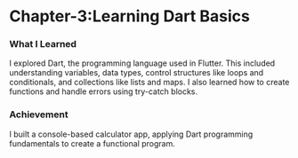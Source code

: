 # Chapter-3:Learning Dart Basics
### What I Learned
I explored Dart, the programming language used in Flutter. This included understanding variables, data types, control structures like loops and conditionals, and collections like lists and maps. I also learned how to create functions and handle errors using try-catch blocks.

### Achievement
I built a console-based calculator app, applying Dart programming fundamentals to create a functional program.
